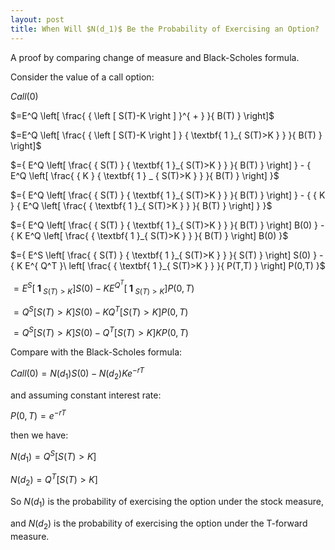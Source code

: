 ```yaml
---
layout: post
title: When Will $N(d_1)$ Be the Probability of Exercising an Option?
---
```


A proof by comparing change of measure and Black-Scholes formula.

Consider the value of a call option:

$Call(0)$

$=E^Q \left[ \frac{ { \left [ S(T)-K \right ] }^{ + } }{ B(T) } \right]$

$=E^Q \left[ \frac{ { \left [ S(T)-K \right ] } { \textbf{ 1 }_{ S(T)>K } } }{ B(T) } \right]$

$={ E^Q \left[ \frac{ { S(T) } { \textbf{ 1 }_{ S(T)>K } } }{ B(T) } \right] } - { E^Q \left[ \frac{ {  K  } { \textbf{ 1 } _ { S(T)>K } } }{ B(T) } \right] }$

$={ E^Q \left[ \frac{ { S(T) } { \textbf{ 1 }_{ S(T)>K } } }{ B(T) } \right] } - { { K } { E^Q \left[ \frac{ { \textbf{ 1 }_{ S(T)>K } } }{ B(T) } \right] } }$

$={ E^Q \left[ \frac{ { S(T) } { \textbf{ 1 }_{ S(T)>K } } }{ B(T) } \right] B(0) } - { K E^Q \left[ \frac{ { \textbf{ 1 }_{ S(T)>K } } }{ B(T) } \right] B(0) }$

$={ E^S \left[ \frac{ { S(T) } { \textbf{ 1 }_{ S(T)>K } } }{ S(T) } \right] S(0) } - { K E^{ Q^T }\ left[ \frac{ { \textbf{ 1 }_{ S(T)>K } } }{ P(T,T) } \right] P(0,T) }$

$={ E^S \left[ { \textbf{ 1 }_{ S(T)>K } } \right] S(0) } - { K E^{ Q^T }\left[ { \textbf{ 1 }_{ S(T)>K } } \right] P(0,T) }$

$={ Q^S \left[ S(T)>K \right] S(0) } - { K Q^T \left[ S(T)>K \right] P(0,T) }$

$={ Q^S \left[ S(T)>K \right] S(0) } - { Q^T \left[ S(T)>K \right] K P(0,T) }$

Compare with the Black-Scholes formula:

$Call(0)={ N(d_1)S(0) }-{ N(d_2)K e^{ -rT } }$

and assuming constant interest rate:

$P(0,T)=e^{ -rT }$

then we have:

$N(d_1)=Q^S \left[ S(T)>K \right]$

$N(d_2)=Q^T \left[ S(T)>K \right]$

So $N(d_1)$ is the probability of exercising the option under the stock measure,

and $N(d_2)$ is the probability of exercising the option under the T-forward measure.
